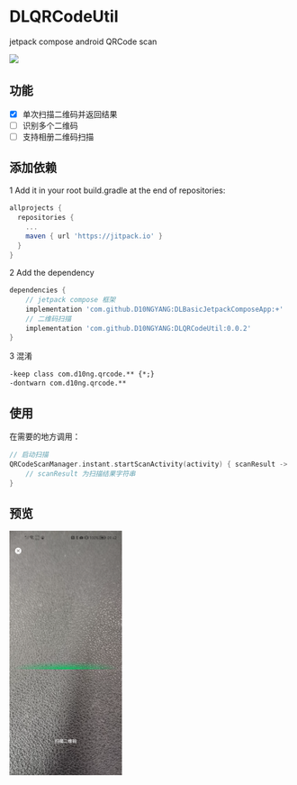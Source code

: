# DLQRCodeUtil
jetpack compose android QRCode scan

[![](https://jitpack.io/v/D10NGYANG/DLQRCodeUtil.svg)](https://jitpack.io/#D10NGYANG/DLQRCodeUtil)

## 功能
- [x] 单次扫描二维码并返回结果
- [ ] 识别多个二维码
- [ ] 支持相册二维码扫描

## 添加依赖
1 Add it in your root build.gradle at the end of repositories:
```gradle
allprojects {
  repositories {
    ...
    maven { url 'https://jitpack.io' }
  }
}
```
2 Add the dependency
```gradle
dependencies {
    // jetpack compose 框架
    implementation 'com.github.D10NGYANG:DLBasicJetpackComposeApp:+'
    // 二维码扫描
    implementation 'com.github.D10NGYANG:DLQRCodeUtil:0.0.2'
}
```
3 混淆
```properties
-keep class com.d10ng.qrcode.** {*;}
-dontwarn com.d10ng.qrcode.**
```
## 使用

在需要的地方调用：
```kotlin
// 启动扫描
QRCodeScanManager.instant.startScanActivity(activity) { scanResult ->
    // scanResult 为扫描结果字符串
}
```

## 预览
<img src="https://github.com/D10NGYANG/DLQRCodeUtil/blob/master/image/image1.png" width="200"/>